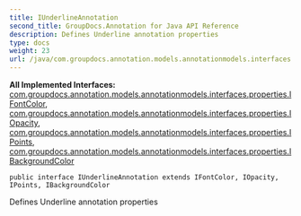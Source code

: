 ```yaml
---
title: IUnderlineAnnotation
second_title: GroupDocs.Annotation for Java API Reference
description: Defines Underline annotation properties
type: docs
weight: 23
url: /java/com.groupdocs.annotation.models.annotationmodels.interfaces.annotations/iunderlineannotation/
---
```

**All Implemented Interfaces:**
[com.groupdocs.annotation.models.annotationmodels.interfaces.properties.IFontColor](../../com.groupdocs.annotation.models.annotationmodels.interfaces.properties/ifontcolor), [com.groupdocs.annotation.models.annotationmodels.interfaces.properties.IOpacity](../../com.groupdocs.annotation.models.annotationmodels.interfaces.properties/iopacity), [com.groupdocs.annotation.models.annotationmodels.interfaces.properties.IPoints](../../com.groupdocs.annotation.models.annotationmodels.interfaces.properties/ipoints), [com.groupdocs.annotation.models.annotationmodels.interfaces.properties.IBackgroundColor](../../com.groupdocs.annotation.models.annotationmodels.interfaces.properties/ibackgroundcolor)
```
public interface IUnderlineAnnotation extends IFontColor, IOpacity, IPoints, IBackgroundColor
```

Defines Underline annotation properties
